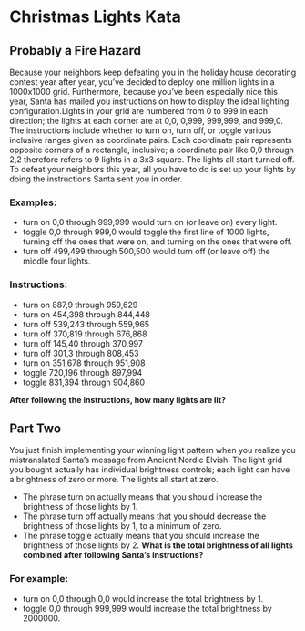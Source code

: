 # Christmas Lights Kata

## Probably a Fire Hazard
Because your neighbors keep defeating you in the holiday house decorating contest year after year, you’ve decided to deploy one million lights in a 1000x1000 grid. Furthermore, because you’ve been especially nice this year, Santa has mailed you instructions on how to display the ideal lighting configuration.Lights in your grid are numbered from 0 to 999 in each direction; the lights at each corner are at 0,0, 0,999, 999,999, and 999,0. The instructions include whether to turn on, turn off, or toggle various inclusive ranges given as coordinate pairs. Each coordinate pair represents opposite corners of a rectangle, inclusive; a coordinate pair like 0,0 through 2,2 therefore refers to 9 lights in a 3x3 square. The lights all start turned off. To defeat your neighbors this year, all you have to do is set up your lights by doing the instructions Santa sent you in order.


### Examples:
* turn on 0,0 through 999,999 would turn on (or leave on) every light.
* toggle 0,0 through 999,0 would toggle the first line of 1000 lights, turning off the ones that were on, and turning on the ones that were off.
* turn off 499,499 through 500,500 would turn off (or leave off) the middle four lights.

### Instructions:
* turn on 887,9 through 959,629
* turn on 454,398 through 844,448
* turn off 539,243 through 559,965
* turn off 370,819 through 676,868
* turn off 145,40 through 370,997
* turn off 301,3 through 808,453
* turn on 351,678 through 951,908
* toggle 720,196 through 897,994
* toggle 831,394 through 904,860

**After following the instructions, how many lights are lit?**

## Part Two
You just finish implementing your winning light pattern when you realize you mistranslated Santa’s message from Ancient Nordic Elvish. The light grid you bought actually has individual brightness controls; each light can have a brightness of zero or more. The lights all start at zero.

* The phrase turn on actually means that you should increase the brightness of those lights by 1.
* The phrase turn off actually means that you should decrease the brightness of those lights by 1, to a minimum of zero.
* The phrase toggle actually means that you should increase the brightness of those lights by 2.
**What is the total brightness of all lights combined after following Santa’s instructions?**

### For example:

* turn on 0,0 through 0,0 would increase the total brightness by 1.
* toggle 0,0 through 999,999 would increase the total brightness by 2000000.